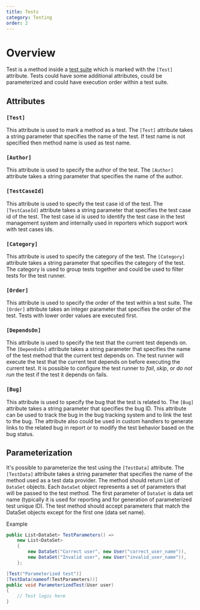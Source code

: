 ```yaml
---
title: Tests
category: Testing
order: 2
---
```


# Overview

Test is a method inside a [test suite](../test-suites) which is marked with the `[Test]` attribute. Tests could have some additional attributes, could be parameterized and could have execution order within a test suite.

## Attributes

### `[Test]`

This attribute is used to mark a method as a test. The `[Test]` attribute takes a string parameter that specifies the name of the test. If test name is not specified then method name is used as test name.

### `[Author]`

This attribute is used to specify the author of the test. The `[Author]` attribute takes a string parameter that specifies the name of the author.

### `[TestCaseId]`

This attribute is used to specify the test case id of the test. The `[TestCaseId]` attribute takes a string parameter that specifies the test case id of the test. The test case id is used to identify the test case in the test management system and internally used in reporters which support work with test cases ids.

### `[Category]`

This attribute is used to specify the category of the test. The `[Category]` attribute takes a string parameter that specifies the category of the test. The category is used to group tests together and could be used to filter tests for the test runner.


### `[Order]`

This attribute is used to specify the order of the test within a test suite. The `[Order]` attribute takes an integer parameter that specifies the order of the test. Tests with lower order values are executed first.

### `[DependsOn]`

This attribute is used to specify the test that the current test depends on. The `[DependsOn]` attribute takes a string parameter that specifies the name of the test method that the current test depends on. The test runner will execute the test that the current test depends on before executing the current test. It is possible to configure the test runner to _fail_, _skip_, or _do not run_ the test if the test it depends on fails.

### `[Bug]`

This attribute is used to specify the bug that the test is related to. The `[Bug]` attribute takes a string parameter that specifies the bug ID. This attribute can be used to track the bug in the bug tracking system and to link the test to the bug. The attribute also could be used in custom handlers to generate links to the related bug in report or to modify the test behavior based on the bug status.


## Parameterization

It's possible to parameterize the test using the `[TestData]` attribute. The `[TestData]` attribute takes a string parameter that specifies the name of the method used as a test data provider. The method should return List of `DataSet` objects. Each `DataSet` object represents a set of parameters that will be passed to the test method. The first parameter of `DataSet` is data set name (typically it is used for reporting and for generation of parameterized test unique ID). The test method should accept parameters that match the DataSet objects except for the first one (data set name).

Example
```csharp
public List<DataSet> TestParameters() =>
    new List<DataSet>
    {
        new DataSet("Correct user", new User("correct_user_name")),
        new DataSet("Invalid user", new User("invalid_user_name")),
    };

[Test("Parameterized test")]
[TestData(nameof(TestParameters))]
public void ParameterizedTest(User user)
{
    // Test logic here
}
```